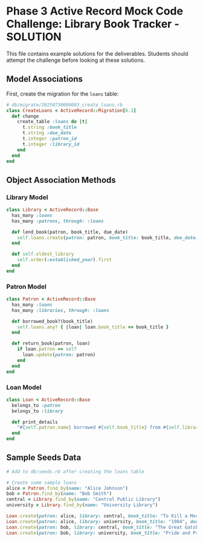 # Phase 3 Active Record Mock Code Challenge: Library Book Tracker - SOLUTION

This file contains example solutions for the deliverables. Students should attempt the challenge before looking at these solutions.

## Model Associations

First, create the migration for the `loans` table:

```ruby
# db/migrate/20250730000003_create_loans.rb
class CreateLoans < ActiveRecord::Migration[6.1]
  def change
    create_table :loans do |t|
      t.string :book_title
      t.string :due_date
      t.integer :patron_id
      t.integer :library_id
    end
  end
end
```

## Object Association Methods

### Library Model

```ruby
class Library < ActiveRecord::Base
  has_many :loans
  has_many :patrons, through: :loans

  def lend_book(patron, book_title, due_date)
    self.loans.create(patron: patron, book_title: book_title, due_date: due_date)
  end

  def self.oldest_library
    self.order(:established_year).first
  end
end
```

### Patron Model

```ruby
class Patron < ActiveRecord::Base
  has_many :loans
  has_many :libraries, through: :loans

  def borrowed_book?(book_title)
    self.loans.any? { |loan| loan.book_title == book_title }
  end

  def return_book(patron, loan)
    if loan.patron == self
      loan.update(patron: patron)
    end
  end
end
```

### Loan Model

```ruby
class Loan < ActiveRecord::Base
  belongs_to :patron
  belongs_to :library

  def print_details
    "#{self.patron.name} borrowed #{self.book_title} from #{self.library.name}"
  end
end
```

## Sample Seeds Data

```ruby
# Add to db/seeds.rb after creating the loans table

# Create some sample loans
alice = Patron.find_by(name: "Alice Johnson")
bob = Patron.find_by(name: "Bob Smith")
central = Library.find_by(name: "Central Public Library")
university = Library.find_by(name: "University Library")

Loan.create(patron: alice, library: central, book_title: "To Kill a Mockingbird", due_date: "2025-08-15")
Loan.create(patron: alice, library: university, book_title: "1984", due_date: "2025-08-20")
Loan.create(patron: bob, library: central, book_title: "The Great Gatsby", due_date: "2025-08-10")
Loan.create(patron: bob, library: university, book_title: "Pride and Prejudice", due_date: "2025-08-25")
```
